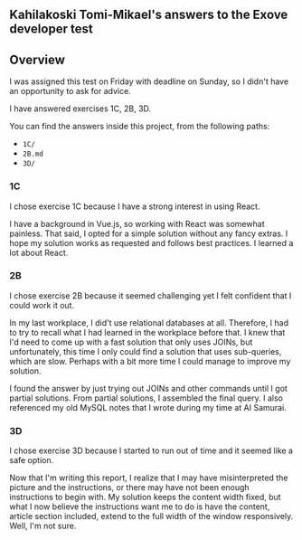 ## Kahilakoski Tomi-Mikael's answers to the Exove developer test

## Overview
I was assigned this test on Friday with deadline on Sunday, so I didn't have an opportunity to ask for advice.

I have answered exercises 1C, 2B, 3D.

You can find the answers inside this project, from the following paths:
- `1C/`
- `2B.md`
- `3D/` 

### 1C
I chose exercise 1C because I have a strong interest in using React. 

I have a background in Vue.js, so working with React was somewhat painless. That said, I opted for a simple solution without any fancy extras. I hope my solution works as requested and follows best practices. I learned a lot about React. 

### 2B
I chose exercise 2B because it seemed challenging yet I felt confident that I could work it out.

In my last workplace, I did't use relational databases at all. Therefore, I had to try to recall what I had learned in the workplace before that. I knew that I'd need to come up with a fast solution that only uses JOINs, but unfortunately, this time I only could find a solution that uses sub-queries, which are slow. Perhaps with a bit more time I could manage to improve my solution.

I found the answer by just trying out JOINs and other commands until I got partial solutions. From partial solutions, I assembled the final query. I also referenced my old MySQL notes that I wrote during my time at AI Samurai.

### 3D
I chose exercise 3D because I started to run out of time and it seemed like a safe option.

Now that I'm writing this report, I realize that I may have misinterpreted the picture and the instructions, or there may have not been enough instructions to begin with. My solution keeps the content width fixed, but what I now believe the instructions want me to do is have the content, article section included, extend to the full width of the window responsively. Well, I'm not sure. 

